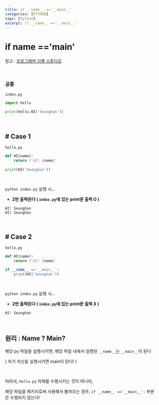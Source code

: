 ```yaml
---
title: if __name__ =='__main__'
categories: [PYTHON]
tags: [Python]
excerpt: if __name__ =='__main__'
---
```


# if __name__ =='__main__'

참고 : [프로그래머 김플 스튜디오](https://www.youtube.com/channel/UCdNSo3yB5-FRTFGbUNKNnwQ)

<br>

### 공통

`index.py`

```python
import hello

print(hello.HI('Seunghan'))
```

<br>

## # Case 1

`hello.py`

```python
def HI(name):
    return f'HI! {name}'
    
print(HI('Seunghan'))
```

<br>

`python index.py` 실행 시...

- **2번 출력된다 ( `index.py`에 있는 print문 출력  O )**

```
HI! Seunghan
HI! Seunghan
```

<br>

## # Case 2

`hello.py`

```python
def HI(name):
    return f'HI! {name}'

if __name__ =='__main__':
    print(HI('Seunghan'))
```

<br>

`python index.py` 실행 시...

- **2번 출력된다 ( `index.py`에 있는 print문 출력  X )**

```
HI! Seunghan
```

<br>

## 원리 : Name ? Main?

해당 py 파일을 실행시키면, 해당 파일 내에서 실행된 `__name__`는 `__main__`이 된다

( 자기 자신을 실행시키면 main이 된다! )

<br>

따라서, `hello.py` 자체를 수행시키는 것이 아니라, 

해당 파일을 패키지로써 사용해서 불러오는 경우, `if __name__ =='__main__':` 부분은 수행되지 않는다!

